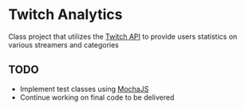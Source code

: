 # Twitch Analytics
Class project that utilizes the [Twitch API](https://dev.twitch.tv/docs/api) to provide users statistics on various streamers and categories

## TODO
* Implement test classes using [MochaJS](https://mochajs.org/)
* Continue working on final code to be delivered